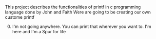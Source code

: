 This project describes the functionalities of printf in c programming language done by John and Faith
Were are going to be creating our own custome printf

0. I'm not going anywhere. You can print that wherever you want to. I'm here and I'm a Spur for life
